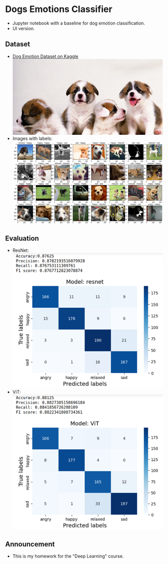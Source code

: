 # Dogs Emotions Classifier
- Jupyter notebook with a baseline for dog emotion classification.
- UI version.

## Dataset
- [Dog Emotion Dataset on Kaggle](https://www.kaggle.com/datasets/danielshanbalico/dog-emotion)
![Dataset Image](imgs/dataset-cover2.jpg)
- Images with labels:
![Example Image](imgs/example2.png)

## Evaluation
- ResNet:
![ResNet Confusion Matrix](imgs/matrix_resnet.png)
- ViT:
![ViT Confusion Matrix](imgs/matrix_vit.png)

## Announcement
- This is my homework for the "Deep Learning" course.
